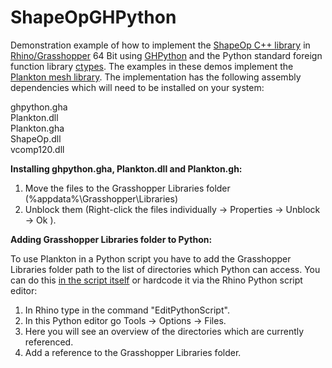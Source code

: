 ShapeOpGHPython
================

Demonstration example of how to implement the [ShapeOp C++ library](http://shapeop.org/) in [Rhino/Grasshopper](http://www.grasshopper3d.com/) 64 Bit using [GHPython](http://www.food4rhino.com/project/ghpython) and the Python standard foreign function library [ctypes](https://docs.python.org/2/library/ctypes.html). The examples in these demos implement the [Plankton mesh library](https://github.com/Dan-Piker/Plankton). The implementation has the following assembly dependencies which will need to be installed on your system:

ghpython.gha <br/>
Plankton.dll <br/>
Plankton.gha <br/>
ShapeOp.dll <br/>
vcomp120.dll <br/>

**Installing ghpython.gha, Plankton.dll and Plankton.gh:**<br/>

1) Move the files to the Grasshopper Libraries folder (%appdata%\Grasshopper\Libraries)<br/>
2) Unblock them (Right-click the files individually -> Properties -> Unblock -> Ok ).<br/>

**Adding Grasshopper Libraries folder to Python:**<br/>

To use Plankton in a Python script you have to add the Grasshopper Libraries folder path to the list of directories which Python can access. You can do this [in the script itself](http://www.grasshopper3d.com/forum/topics/python-module-search-path?commentId=2985220%3AComment%3A1104512) or hardcode it via the Rhino Python script editor:

1) In Rhino type in the command "EditPythonScript". <br/>
2) In this Python editor go Tools -> Options -> Files. <br/>
3) Here you will see an overview of the directories which are currently referenced. <br/>
4) Add a reference to the Grasshopper Libraries folder. <br/>

